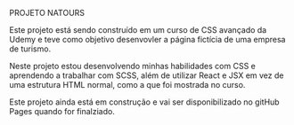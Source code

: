 PROJETO NATOURS

Este projeto está sendo construído em um curso de CSS avançado da Udemy e teve como objetivo desenvovler a página fictícia de uma empresa de turismo.

Neste projeto estou desenvolvendo minhas habilidades com CSS e aprendendo a trabalhar com SCSS, além de utilizar React e JSX em vez de uma estrutura HTML normal, como a que foi mostrada no curso.

Este projeto ainda está em construção e vai ser disponibilizado no gitHub Pages quando for finalziado.